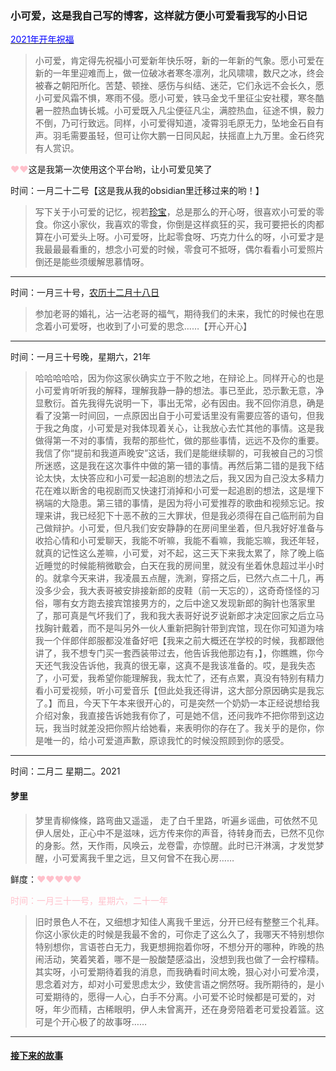 ### 小可爱，这是我自己写的博客，这样就方便小可爱看我写的小日记


<u><font color='blue'>2021年开年祝福</font></u>

>小可爱，肯定得先祝福小可爱新年快乐呀，新的一年新的气象。愿小可爱在新的一年里迎难而上，做一位破冰者寒冬凛冽，北风啸啸，数尺之冰，终会被春之朝阳所化。苦楚、顿挫、感伤与纠结、迷茫，它们永远不会长久，愿小可爱风霜不惧，寒雨不侵。愿小可爱，铁马金戈千里征尘安社稷，寒冬酷暑一腔热血铸长城。小可爱既入凡尘便征凡尘，满腔热血，征途不惧，毅力不倒，乃可行致远。同样，小可爱得知道，凌霄羽毛原无力，坠地金石自有声。羽毛需要虽轻，但可让你大鹏一日同风起，扶摇直上九万里。金石终究有人赏识。




<p><font color="pink">&hearts;&hearts;</font>这是我第一次使用这个平台哟，让小可爱见笑了</p>


时间：一月二十二号【这是我从我的obsidian里迁移过来的哟！】
>写下关于小可爱的记忆，视若[珍宝](./珍宝阁楼.md)，总是那么的开心呀，很喜欢小可爱的零食。你这小家伙，我喜欢的零食，你倒是这样疯狂的买，我可要把长的肉都算在小可爱头上呀。小可爱呀，比起零食呀、巧克力什么的呀，小可爱才是我最最最看重的，想念小可爱的时候，零食可不抵呀，偶尔看看小可爱照片倒还是能些须缓解思慕情呀。


----


时间：一月三十号，[农历十二月十八日](珍宝阁楼.md)

>参加老哥的婚礼，沾一沾老哥的福气，期待我们的未来，我忙的时候也在思念着小可爱呀，也收到了小可爱的思念……【开心开心】




----

时间：一月三十号晚，星期六，21年

>哈哈哈哈哈，因为你这家伙确实立于不败之地，在辩论上。同样开心的也是小可爱肯听听我的解释，理解我静一静的想法。事已至此，恐示歉无意，净显敷衍。首先我得先说明一下，事出无常，必有因由。我不回你消息，确是看了没第一时间回，一点原因出自于小可爱话里没有需要应答的语句，但我于我之角度，小可爱是对我体现着关心，让我放心去忙其他的事情。这是我做得第一不对的事情，我帮的那些忙，做的那些事情，远远不及你的重要。我信了你“提前和我道声晚安”这话，我们是能继续聊的，可我被自己的习惯所迷惑，这是我在这次事件中做的第一错的事情。再然后第二错的是我下结论太快，太快答应和小可爱一起追剧的想法之后，我又因为自己没太多精力花在难以断舍的电视剧而又快速打消掉和小可爱一起追剧的想法，这是埋下祸端的大隐患。第三错的事情，是因为将小可爱推荐的歌曲和视频忘记。按理来讲，我已经犯下十恶不赦的三大罪状，但是我必须得在自己临刑前为自己做辩护。小可爱，但凡我们安安静静的在房间里坐着，但凡我好好准备与收拾心情和小可爱聊天，我能不听嘛，我能不看嘛，我能忘嘛，我还年轻，就真的记性这么差嘛，小可爱，对不起，这三天下来我太累了，除了晚上临近睡觉的时候能稍微歇会，白天在我的房间里，就没有坐着休息超过半小时的。就拿今天来讲，我凌晨五点醒，洗涮，穿搭之后，已然六点二十几，再没多少会，我大表哥被安排接新郎的皮鞋（前一天忘的），这奇奇怪怪的习俗，哪有女方跑去接宾馆接男方的，之后中途又发现新郎的胸针也落家里了，那可真是气坏我们了，我和我大表哥好说歹说新郎才决定回家之后立马找胸针戴着，而不是叫另外一伙人重新把胸针带到宾馆，现在你可知道为啥我一个伴郎伴郎服都没准备好吧【我来之前大概还在学校的时候，我都跟他讲了，我不想专门买一套西装带过去，他告诉我他那边有，】，你瞧瞧，你今天还气我没告诉他，我真的很无辜，这真不是我该准备的。哎，是我失态了，小可爱，我希望你能理解我，我太忙了，还有点累，真没有特别有精力看小可爱视频，听小可爱音乐【但此处我还得讲，这大部分原因确实是我忘了。】而且，今天下午本来很开心的，可是突然一个奶奶一本正经说想给我介绍对象，我直接告诉她我有你了，可是她不信，还问我咋不把你带到这边玩，我当时就差没把你照片给她看，来表明你的存在了。我关乎的是你，你是唯一的，给小可爱道声歉，原谅我忙的时候没照顾到你的感受。


----
时间：二月二 星期二。2021


#### 梦里


>梦里青柳條條，路弯曲又遥遥，
走了白千里路，听遍乡谣曲，可依然不见伊人居处，正心中不是滋味，远方传来你的声音，待转身而去，已然不见你的身影。然，天作雨，风唤云，龙卷雷，亦惊醒。此时已汗淋漓，才发觉梦醒，小可爱离我千里之远，旦又何曾不在我心房……



鲜度：<font color="pink">&hearts;&hearts;&hearts;&hearts;&hearts;<font>




时间：一月三十一号，星期六，二十一年


>旧时景色人不在，又细想才知佳人离我千里远，分开已经有整整三个礼拜。你这小家伙走的时候是我最不舍的，可你走了这么久了，我哪天不特别想你特别想你，言语苍白无力，我更想拥抱着你呀，不想分开的哪种，昨晚的热闹活动，笑着笑着，哪不是一股酸楚感溢出，没想到我也做了一会柠檬精。其实呀，小可爱期待着我的消息，而我确看时间太晚，狠心对小可爱冷漠，思念着对方，却对小可爱思虑太少，致使言语之惘然呀。我所期待的，是小可爱期待的，愿得一人心，白手不分离。小可爱不论时候都是可爱的，对呀，年少而精，古稀眼明，伊人未曾离开，还在身旁陪着老可爱投着篮。这可是个开心极了的故事呀……


----



#### [接下来的故事](./yiyi.md)
